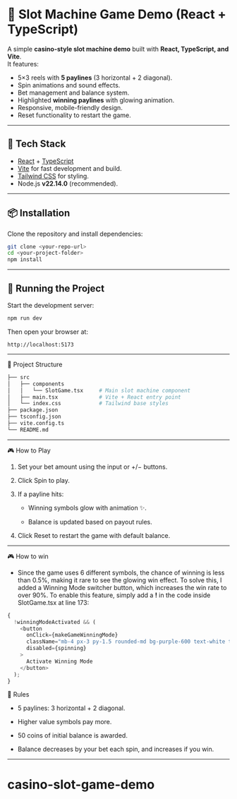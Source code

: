 # 🎰 Slot Machine Game Demo (React + TypeScript)

A simple **casino-style slot machine demo** built with **React, TypeScript, and Vite**.  
It features:

- 5×3 reels with **5 paylines** (3 horizontal + 2 diagonal).
- Spin animations and sound effects.
- Bet management and balance system.
- Highlighted **winning paylines** with glowing animation.
- Responsive, mobile-friendly design.
- Reset functionality to restart the game.

---

## 🚀 Tech Stack

- [React](https://react.dev/) + [TypeScript](https://www.typescriptlang.org/)
- [Vite](https://vitejs.dev/) for fast development and build.
- [Tailwind CSS](https://tailwindcss.com/) for styling.
- Node.js **v22.14.0** (recommended).

---

## 📦 Installation

Clone the repository and install dependencies:

```bash
git clone <your-repo-url>
cd <your-project-folder>
npm install
```

---

## 🏃 Running the Project

Start the development server:

```bash
npm run dev
```

Then open your browser at:

```
http://localhost:5173
```

---

📁 Project Structure

```bash
├── src
│   ├── components
│   │   └── SlotGame.tsx     # Main slot machine component
│   ├── main.tsx             # Vite + React entry point
│   └── index.css            # Tailwind base styles
├── package.json
├── tsconfig.json
├── vite.config.ts
└── README.md
```

---

🎮 How to Play

1. Set your bet amount using the input or +/− buttons.

2. Click Spin to play.

3. If a payline hits:

   - Winning symbols glow with animation ✨.

   - Balance is updated based on payout rules.

4. Click Reset to restart the game with default balance.

---

🎮 How to win

- Since the game uses 6 different symbols, the chance of winning is less than 0.5%, making it rare to see the glowing win effect. To solve this, I added a Winning Mode switcher button, which increases the win rate to over 90%. To enable this feature, simply add a **!** in the code inside SlotGame.tsx at line 173:

```js
{
  !winningModeActivated && (
    <button
      onClick={makeGameWinningMode}
      className="mb-4 px-3 py-1.5 rounded-md bg-purple-600 text-white text-sm cursor-pointer hover:bg-purple-700"
      disabled={spinning}
    >
      Activate Winning Mode
    </button>
  );
}
```

📜 Rules

- 5 paylines: 3 horizontal + 2 diagonal.

- Higher value symbols pay more.

- 50 coins of initial balance is awarded.

- Balance decreases by your bet each spin, and increases if you win.

---
# casino-slot-game-demo
